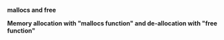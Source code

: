 **mallocs and free**


**Memory allocation with "mallocs function" and de-allocation with "free function"**